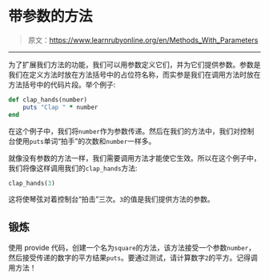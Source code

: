 # 带参数的方法

> 原文：<https://www.learnrubyonline.org/en/Methods_With_Parameters>

* * *

为了扩展我们方法的功能，我们可以用参数定义它们，并为它们提供参数。参数是我们在定义方法时放在方法括号中的占位符名称，而实参是我们在调用方法时放在方法括号中的代码片段。举个例子:

```rb
def clap_hands(number)
    puts "Clap " * number
end 
```

在这个例子中，我们将`number`作为参数传递。然后在我们的方法中，我们对控制台使用`puts`单词“拍手”的次数和`number`一样多。

就像没有参数的方法一样，我们需要调用方法才能使它生效。所以在这个例子中，我们将像这样调用我们的`clap_hands`方法:

```rb
clap_hands(3) 
```

这将使琴弦对着控制台“拍击”三次。`3`的值是我们提供方法的参数。

## 锻炼

使用 provide 代码，创建一个名为`square`的方法，该方法接受一个参数`number`，然后接受传递的数字的平方结果`puts`。要通过测试，请计算数字`2`的平方。记得调用方法！